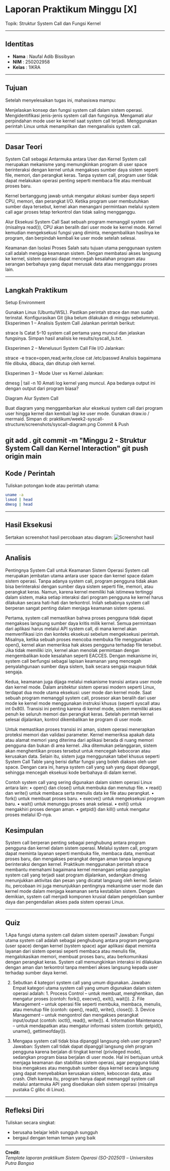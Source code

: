 
# Laporan Praktikum Minggu [X]
Topik:  Struktur System Call dan Fungsi Kernel

---

## Identitas
- **Nama**  : Naufal Adib Bissibyan
- **NIM**   : 250202958
- **Kelas** : 1IKRA

---

## Tujuan
Setelah menyelesaikan tugas ini, mahasiswa mampu:

Menjelaskan konsep dan fungsi system call dalam sistem operasi.
Mengidentifikasi jenis-jenis system call dan fungsinya.
Mengamati alur perpindahan mode user ke kernel saat system call terjadi.
Menggunakan perintah Linux untuk menampilkan dan menganalisis system call.

---

## Dasar Teori
System Call sebagai Antarmuka antara User dan Kernel System call merupakan mekanisme yang memungkinkan program di user space berinteraksi dengan kernel untuk mengakses sumber daya sistem seperti file, memori, dan perangkat keras. Tanpa system call, program user tidak dapat melakukan operasi penting seperti membaca file atau membuat proses baru.

Kernel bertanggung jawab untuk mengatur alokasi sumber daya seperti CPU, memori, dan perangkat I/O. Ketika program user membutuhkan sumber daya tersebut, kernel akan menangani permintaan melalui system call agar proses tetap terkontrol dan tidak saling mengganggu.

Alur Eksekusi System Call Saat sebuah program memanggil system call (misalnya read()), CPU akan beralih dari user mode ke kernel mode. Kernel kemudian mengeksekusi fungsi yang diminta, mengembalikan hasilnya ke program, dan berpindah kembali ke user mode setelah selesai.

Keamanan dan Isolasi Proses Salah satu tujuan utama penggunaan system call adalah menjaga keamanan sistem. Dengan membatasi akses langsung ke kernel, sistem operasi dapat mencegah kesalahan program atau serangan berbahaya yang dapat merusak data atau mengganggu proses lain.



---

## Langkah Praktikum
Setup Environment

Gunakan Linux (Ubuntu/WSL).
Pastikan perintah strace dan man sudah terinstal.
Konfigurasikan Git (jika belum dilakukan di minggu sebelumnya).
Eksperimen 1 – Analisis System Call Jalankan perintah berikut:

strace ls
Catat 5–10 system call pertama yang muncul dan jelaskan fungsinya.
Simpan hasil analisis ke results/syscall_ls.txt.

Eksperimen 2 – Menelusuri System Call File I/O Jalankan:

strace -e trace=open,read,write,close cat /etc/passwd
Analisis bagaimana file dibuka, dibaca, dan ditutup oleh kernel.

Eksperimen 3 – Mode User vs Kernel Jalankan:

dmesg | tail -n 10
Amati log kernel yang muncul. Apa bedanya output ini dengan output dari program biasa?

Diagram Alur System Call

Buat diagram yang menggambarkan alur eksekusi system call dari program user hingga kernel dan kembali lagi ke user mode.
Gunakan draw.io / mermaid.
Simpan di:
praktikum/week2-syscall-structure/screenshots/syscall-diagram.png
Commit & Push

git add .
git commit -m "Minggu 2 - Struktur System Call dan Kernel Interaction"
git push origin main
---

## Kode / Perintah
Tuliskan potongan kode atau perintah utama:
```bash
uname -a
lsmod | head
dmesg | head
```

---

## Hasil Eksekusi
Sertakan screenshot hasil percobaan atau diagram:
![Screenshot hasil](screenshots/Screenshotnopalstracels2.png)

---

## Analisis
Pentingnya System Call untuk Keamanan Sistem Operasi System call merupakan jembatan utama antara user space dan kernel space dalam sistem operasi. Tanpa adanya system call, program pengguna tidak akan bisa berinteraksi dengan sumber daya sistem seperti file, memori, atau perangkat keras. Namun, karena kernel memiliki hak istimewa tertinggi dalam sistem, maka setiap interaksi dari program pengguna ke kernel harus dilakukan secara hati-hati dan terkontrol. Inilah sebabnya system call berperan sangat penting dalam menjaga keamanan sistem operasi.

Pertama, system call memastikan bahwa proses pengguna tidak dapat mengakses langsung sumber daya kritis milik kernel. Semua permintaan dari aplikasi harus melalui API system call, di mana kernel akan memverifikasi izin dan konteks eksekusi sebelum mengeksekusi perintah. Misalnya, ketika sebuah proses mencoba membuka file menggunakan open(), kernel akan memeriksa hak akses pengguna terhadap file tersebut. Jika tidak memiliki izin, kernel akan menolak permintaan dengan mengembalikan kode kesalahan seperti EACCES. Dengan mekanisme ini, system call berfungsi sebagai lapisan keamanan yang mencegah penyalahgunaan sumber daya sistem, baik secara sengaja maupun tidak sengaja.

Kedua, keamanan juga dijaga melalui mekanisme transisi antara user mode dan kernel mode. Dalam arsitektur sistem operasi modern seperti Linux, terdapat dua mode utama eksekusi: user mode dan kernel mode. Saat sebuah program memanggil system call, prosesor akan beralih dari user mode ke kernel mode menggunakan instruksi khusus (seperti syscall atau int 0x80). Transisi ini penting karena di kernel mode, sistem memiliki akses penuh ke seluruh memori dan perangkat keras. Setelah perintah kernel selesai dijalankan, kontrol dikembalikan ke program di user mode.

Untuk memastikan proses transisi ini aman, sistem operasi menerapkan proteksi memori dan validasi parameter. Kernel memeriksa apakah data atau alamat memori yang diterima dari aplikasi berada di ruang memori pengguna dan bukan di area kernel. Jika ditemukan pelanggaran, sistem akan menghentikan proses tersebut untuk mencegah kebocoran atau kerusakan data. Selain itu, sistem juga menggunakan tabel khusus seperti System Call Table yang berisi daftar fungsi yang boleh diakses oleh user space. Dengan cara ini, hanya system call yang sah yang dapat dipanggil, sehingga mencegah eksekusi kode berbahaya di dalam kernel.

Contoh system call yang sering digunakan dalam sistem operasi Linux antara lain: • open() dan close() untuk membuka dan menutup file. • read() dan write() untuk membaca serta menulis data ke file atau perangkat. • fork() untuk membuat proses baru. • execve() untuk mengeksekusi program baru. • wait() untuk menunggu proses anak selesai. • exit() untuk mengakhiri proses dengan aman. • getpid() dan kill() untuk mengatur proses melalui ID-nya.



## Kesimpulan
System call berperan penting sebagai penghubung antara program pengguna dan kernel dalam sistem operasi. Melalui system call, program dapat meminta layanan seperti membuka file, membaca data, membuat proses baru, dan mengakses perangkat dengan aman tanpa langsung berinteraksi dengan kernel. Praktikum menggunakan perintah strace membantu memahami bagaimana kernel menangani setiap panggilan system call yang terjadi saat program dijalankan, sedangkan dmesg menunjukkan aktivitas dan pesan yang dicatat langsung oleh kernel. Selain itu, percobaan ini juga menunjukkan pentingnya mekanisme user mode dan kernel mode dalam menjaga keamanan serta kestabilan sistem. Dengan demikian, system call menjadi komponen krusial dalam pengelolaan sumber daya dan pengendalian akses pada sistem operasi Linux.


---

## Quiz
1.Apa fungsi utama system call dalam sistem operasi?
Jawaban: Fungsi utama system call adalah sebagai penghubung antara program pengguna (user space) dengan kernel (system space) agar aplikasi dapat meminta layanan dari sistem operasi seperti membaca atau menulis file, mengalokasikan memori, membuat proses baru, atau berkomunikasi dengan perangkat keras. System call memungkinkan interaksi ini dilakukan dengan aman dan terkontrol tanpa memberi akses langsung kepada user terhadap sumber daya kernel.

2. Sebutkan 4 kategori system call yang umum digunakan.
Jawaban: Empat kategori utama system call yang umum digunakan dalam sistem operasi adalah: 1. Process Control – untuk membuat, menghentikan, dan mengatur proses (contoh: fork(), execve(), exit(), wait()). 2. File Management – untuk operasi file seperti membuka, membaca, menulis, atau menutup file (contoh: open(), read(), write(), close()). 3. Device Management – untuk mengontrol dan mengakses perangkat input/output (contoh: ioctl(), read(), write()). 4. Information Maintenance – untuk mendapatkan atau mengatur informasi sistem (contoh: getpid(), uname(), gettimeofday()).

3. Mengapa system call tidak bisa dipanggil langsung oleh user program? Jawaban: System call tidak dapat dipanggil langsung oleh program pengguna karena berjalan di tingkat kernel (privileged mode), sedangkan program biasa berjalan di user mode. Hal ini bertujuan untuk menjaga keamanan dan stabilitas sistem operasi, agar pengguna tidak bisa mengakses atau mengubah sumber daya kernel secara langsung yang dapat menyebabkan kerusakan sistem, kebocoran data, atau crash. Oleh karena itu, program hanya dapat memanggil system call melalui antarmuka API yang disediakan oleh sistem operasi (misalnya pustaka C glibc di Linux).
---

## Refleksi Diri
Tuliskan secara singkat:
- berusaha belajar lebih sungguh sungguh
- bergaul dengan teman teman yang baik

---

**Credit:**  
_Template laporan praktikum Sistem Operasi (SO-202501) – Universitas Putra Bangsa_
